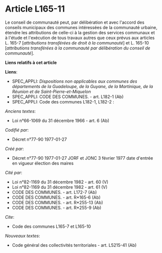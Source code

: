 # Article L165-11

Le conseil de communauté peut, par délibération et avec l'accord des conseils municipaux des communes intéressées de la
communauté urbaine, étendre les attributions de celle-ci à la gestion des services communaux et à l'étude et l'exécution de
tous travaux autres que ceux prévus aux articles L. 165-7 [*attributions transférées de droit à la communauté*] et L. 165-10
[*attributions transférées à la communauté par délibération du conseil de communauté*].

**Liens relatifs à cet article**

**Liens**:

  - SPEC_APPLI: *Dispositions non applicables aux communes des départements de la Guadeloupe, de la Guyane, de la Martinique, de la Réunion et de Saint-Pierre-et-Miquelon*
  - SPEC_APPLI: CODE DES COMMUNES. - art. L182-1 (Ab)
  - SPEC_APPLI: Code des communes L182-1, L182-2 :

_Anciens textes_:

  - Loi n°66-1069 du 31 décembre 1966 - art. 6 (Ab)

_Codifié par_:

  - Décret n°77-90 1977-01-27

_Créé par_:

  - Décret n°77-90 1977-01-27 JORF et JONC 3 février 1977 date d'entrée en vigueur élection des maires

_Cité par_:

  - Loi n°82-1169 du 31 décembre 1982 - art. 60 (V)
  - Loi n°82-1169 du 31 décembre 1982 - art. 61 (V)
  - CODE DES COMMUNES. - art. L172-7 (Ab)
  - CODE DES COMMUNES. - art. R*165-6 (Ab)
  - CODE DES COMMUNES. - art. R*255-13 (Ab)
  - CODE DES COMMUNES. - art. R*255-9 (Ab)

_Cite_:

  - Code des communes L165-7 et L165-10

_Nouveaux textes_:

  - Code général des collectivités territoriales - art. L5215-41 (Ab)

